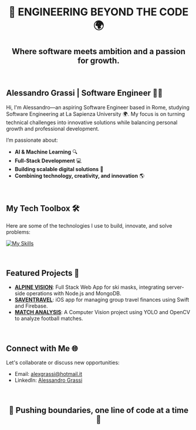 
<div align="center">

# 🚀 ENGINEERING BEYOND THE CODE 🌍

## Where software meets ambition and a passion for growth.

</div>

<br>

<div align="left">

## Alessandro Grassi | Software Engineer 🧠💡

Hi, I'm Alessandro—an aspiring Software Engineer based in Rome, studying Software Engineering at La Sapienza University 🌍. My focus is on turning technical challenges into innovative solutions while balancing personal growth and professional development.

I’m passionate about:

- **AI & Machine Learning** 🔍
- **Full-Stack Development** 💻
- **Building scalable digital solutions** 🚀
- **Combining technology, creativity, and innovation** 🌎

</div>

<br>

<div align="left">

## My Tech Toolbox 🛠️

Here are some of the technologies I use to build, innovate, and solve problems:

[![My Skills](https://skillicons.dev/icons?i=py,cpp,js,java,html,css,react,swift,nodejs,mongodb)](https://skillicons.dev)

</div>

<br>

<div align="left">

## Featured Projects 🚀

- **[ALPINE VISION](https://github.com/tequilasunrisecoder/AlpineVision)**: Full Stack Web App for ski masks, integrating server-side operations with Node.js and MongoDB.
- **[SAVENTRAVEL](https://github.com/tequilasunrisecoder/SaveNTravel)**: iOS app for managing group travel finances using Swift and Firebase.
- **[MATCH ANALYSIS](https://github.com/tequilasunrisecoder/MatchAnalysis)**: A Computer Vision project using YOLO and OpenCV to analyze football matches.

</div>

<br>

<div align="left">

## Connect with Me 🌐

Let's collaborate or discuss new opportunities:

- Email: [alexgrassi@hotmail.it](mailto:alexgrassi@hotmail.it)
- LinkedIn: [Alessandro Grassi](https://www.linkedin.com/in/alessandrograssi10)

</div>

<br>

<div align="center">

## 🌟 Pushing boundaries, one line of code at a time 🌟

</div>


